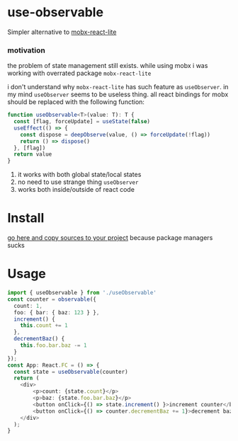 # use-observable

Simpler alternative to [mobx-react-lite](https://github.com/mobxjs/mobx-react-lite)

### motivation
the problem of state management still exists. while using mobx i was working with overrated package `mobx-react-lite`


i don't understand why `mobx-react-lite` has such feature as `useObserver`.
in my mind `useObserver` seems to be useless thing. all react bindings for mobx should be replaced with the following function:
```ts
function useObservable<T>(value: T): T {
  const [flag, forceUpdate] = useState(false)
  useEffect(() => {
    const dispose = deepObserve(value, () => forceUpdate(!flag))
    return () => dispose()
  }, [flag])
  return value
}
```

1. it works with both global state/local states
2. no need to use strange thing `useObserver`
3. works both inside/outside of react code

# Install
[go here and copy sources to your project](https://github.com/fletcherist/use-observable/blob/master/useObservable.ts) because package managers sucks

# Usage
```ts
import { useObservable } from './useObservable'
const counter = observable({
  count: 1,
  foo: { bar: { baz: 123 } },
  increment() {
    this.count += 1
  },
  decrementBaz() {
    this.foo.bar.baz -= 1
  }
});
const App: React.FC = () => {
  const state = useObservable(counter)
  return (
    <div>
        <p>count: {state.count}</p>
        <p>baz: {state.foo.bar.baz}</p>
        <button onClick={() => state.increment() }>increment counter</button>
        <button onClick={() => counter.decrementBaz += 1}>decrement baz</button>
    </div>
  );
}
```
